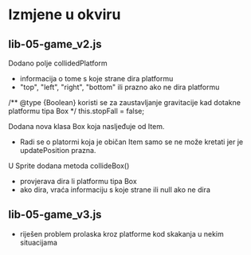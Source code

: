 # Izmjene u okviru

## lib-05-game_v2.js

Dodano polje collidedPlatform
* informacija o tome s koje strane dira platformu
* "top", "left", "right", "bottom" ili prazno ako ne dira platformu

/** @type {Boolean} koristi se za zaustavljanje gravitacije kad dotakne platformu tipa Box */
    this.stopFall = false;

Dodana nova klasa Box koja nasljeđuje od Item. 
* Radi se o platormi koja je običan Item samo se ne može kretati jer je updatePosition prazna.

U Sprite dodana metoda collideBox()
* provjerava dira li platformu tipa Box
* ako dira, vraća informaciju s koje strane ili null ako ne dira

## lib-05-game_v3.js

* riješen problem prolaska kroz platforme kod skakanja u nekim situacijama
